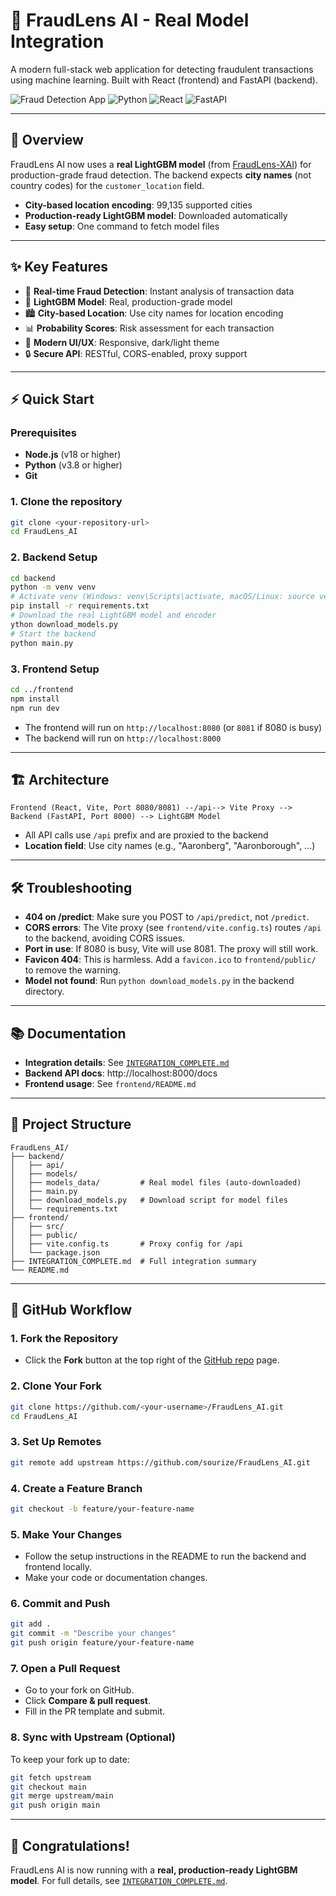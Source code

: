 # 🚀 FraudLens AI - Real Model Integration

A modern full-stack web application for detecting fraudulent transactions using machine learning. Built with React (frontend) and FastAPI (backend).

![Fraud Detection App](https://img.shields.io/badge/Status-Production%20Ready-green)
![Python](https://img.shields.io/badge/Python-3.8+-blue)
![React](https://img.shields.io/badge/React-18+-blue)
![FastAPI](https://img.shields.io/badge/FastAPI-0.115+-green)

---

## 🎯 Overview

FraudLens AI now uses a **real LightGBM model** (from [FraudLens-XAI](https://github.com/sourize/FraudLens-XAI.git)) for production-grade fraud detection. The backend expects **city names** (not country codes) for the `customer_location` field.

- **City-based location encoding**: 99,135 supported cities
- **Production-ready LightGBM model**: Downloaded automatically
- **Easy setup**: One command to fetch model files

---

## ✨ Key Features
- 🔎 **Real-time Fraud Detection**: Instant analysis of transaction data
- 🤖 **LightGBM Model**: Real, production-grade model
- 🏙️ **City-based Location**: Use city names for location encoding
- 📊 **Probability Scores**: Risk assessment for each transaction
- 🎨 **Modern UI/UX**: Responsive, dark/light theme
- 🔒 **Secure API**: RESTful, CORS-enabled, proxy support

---

## ⚡ Quick Start

### Prerequisites
- **Node.js** (v18 or higher)
- **Python** (v3.8 or higher)
- **Git**

### 1. Clone the repository
```bash
git clone <your-repository-url>
cd FraudLens_AI
```

### 2. Backend Setup
```bash
cd backend
python -m venv venv
# Activate venv (Windows: venv\Scripts\activate, macOS/Linux: source venv/bin/activate)
pip install -r requirements.txt
# Download the real LightGBM model and encoder
ython download_models.py
# Start the backend
python main.py
```

### 3. Frontend Setup
```bash
cd ../frontend
npm install
npm run dev
```

- The frontend will run on `http://localhost:8080` (or `8081` if 8080 is busy)
- The backend will run on `http://localhost:8000`

---

## 🏗️ Architecture

```
Frontend (React, Vite, Port 8080/8081) --/api--> Vite Proxy --> Backend (FastAPI, Port 8000) --> LightGBM Model
```
- All API calls use `/api` prefix and are proxied to the backend
- **Location field**: Use city names (e.g., "Aaronberg", "Aaronborough", ...)

---

## 🛠️ Troubleshooting

- **404 on /predict**: Make sure you POST to `/api/predict`, not `/predict`.
- **CORS errors**: The Vite proxy (see `frontend/vite.config.ts`) routes `/api` to the backend, avoiding CORS issues.
- **Port in use**: If 8080 is busy, Vite will use 8081. The proxy will still work.
- **Favicon 404**: This is harmless. Add a `favicon.ico` to `frontend/public/` to remove the warning.
- **Model not found**: Run `python download_models.py` in the backend directory.

---

## 📚 Documentation
- **Integration details**: See [`INTEGRATION_COMPLETE.md`](./INTEGRATION_COMPLETE.md)
- **Backend API docs**: http://localhost:8000/docs
- **Frontend usage**: See `frontend/README.md`

---

## 🧩 Project Structure

```
FraudLens_AI/
├── backend/
│   ├── api/
│   ├── models/
│   ├── models_data/         # Real model files (auto-downloaded)
│   ├── main.py
│   ├── download_models.py   # Download script for model files
│   └── requirements.txt
├── frontend/
│   ├── src/
│   ├── public/
│   ├── vite.config.ts       # Proxy config for /api
│   └── package.json
├── INTEGRATION_COMPLETE.md  # Full integration summary
└── README.md
```

---

## 🐙 GitHub Workflow

### 1. Fork the Repository
- Click the **Fork** button at the top right of the [GitHub repo](https://github.com/sourize/FraudLens_AI.git) page.

### 2. Clone Your Fork
```bash
git clone https://github.com/<your-username>/FraudLens_AI.git
cd FraudLens_AI
```

### 3. Set Up Remotes
```bash
git remote add upstream https://github.com/sourize/FraudLens_AI.git
```

### 4. Create a Feature Branch
```bash
git checkout -b feature/your-feature-name
```

### 5. Make Your Changes
- Follow the setup instructions in the README to run the backend and frontend locally.
- Make your code or documentation changes.

### 6. Commit and Push
```bash
git add .
git commit -m "Describe your changes"
git push origin feature/your-feature-name
```

### 7. Open a Pull Request
- Go to your fork on GitHub.
- Click **Compare & pull request**.
- Fill in the PR template and submit.

### 8. Sync with Upstream (Optional)
To keep your fork up to date:
```bash
git fetch upstream
git checkout main
git merge upstream/main
git push origin main
```

---

## 🎉 Congratulations!

FraudLens AI is now running with a **real, production-ready LightGBM model**. For full details, see [`INTEGRATION_COMPLETE.md`](./INTEGRATION_COMPLETE.md).







